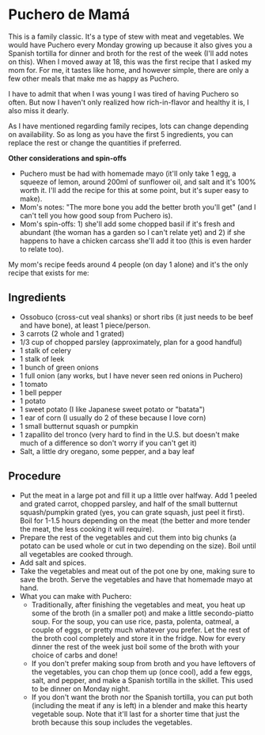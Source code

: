 # Puchero de Mamá

This is a family classic. It's a type of stew with meat and vegetables. We would have Puchero every Monday growing up because it also gives you a Spanish tortilla for dinner and broth for the rest of the week (I'll add notes on this). When I moved away at 18, this was the first recipe that I asked my mom for. For me, it tastes like home, and however simple, there are only a few other meals that make me as happy as Puchero. 

I have to admit that when I was young I was tired of having Puchero so often. But now I haven't only realized how rich-in-flavor and healthy it is, I also miss it dearly.

As I have mentioned regarding family recipes, lots can change depending on availability. So as long as you have the first 5 ingredients, you can replace the rest or change the quantities if preferred.

**Other considerations and spin-offs**
- Puchero must be had with homemade mayo (it'll only take 1 egg, a squeeze of lemon, around 200ml of sunflower oil, and salt and it's 100% worth it. I'll add the recipe for this at some point, but it's super easy to make).
- Mom's notes: "The more bone you add the better broth you'll get" (and I can't tell you how good soup from Puchero is).
- Mom's spin-offs: 1) she'll add some chopped basil if it's fresh and abundant (the woman has a garden so I can't relate yet) and 2) if she happens to have a chicken carcass she'll add it too (this is even harder to relate too). 

My mom's recipe feeds around 4 people (on day 1 alone) and it's the only recipe that exists for me:

## Ingredients
- Ossobuco (cross-cut veal shanks) or short ribs (it just needs to be beef and have bone), at least 1 piece/person.
- 3 carrots (2 whole and 1 grated)
- 1/3 cup of chopped parsley (approximately, plan for a good handful)
- 1 stalk of celery
- 1 stalk of leek
- 1 bunch of green onions
- 1 full onion (any works, but I have never seen red onions in Puchero)
- 1 tomato 
- 1 bell pepper
- 1 potato
- 1 sweet potato (I like Japanese sweet potato or "batata")
- 1 ear of corn (I usually do 2 of these because I love corn)
- 1 small butternut squash or pumpkin
- 1 zapallito del tronco (very hard to find in the U.S. but doesn't make much of a difference so don't worry if you can't get it)
- Salt, a little dry oregano, some pepper, and a bay leaf

## Procedure
- Put the meat in a large pot and fill it up a little over halfway. Add 1 peeled and grated carrot, chopped parsley, and half of the small butternut squash/pumpkin grated (yes, you can grate squash, just peel it first). Boil for 1-1.5 hours depending on the meat (the better and more tender the meat, the less cooking it will require).
- Prepare the rest of the vegetables and cut them into big chunks (a potato can be used whole or cut in two depending on the size). Boil until all vegetables are cooked through.
- Add salt and spices.
- Take the vegetables and meat out of the pot one by one, making sure to save the broth. Serve the vegetables and have that homemade mayo at hand.
- What you can make with Puchero:
  - Traditionally, after finishing the vegetables and meat, you heat up some of the broth (in a smaller pot) and make a little secondo-piatto soup. For the soup, you can use rice, pasta, polenta, oatmeal, a couple of eggs, or pretty much whatever you prefer. Let the rest of the broth cool completely and store it in the fridge. Now for every dinner the rest of the week just boil some of the broth with your choice of carbs and done!
  - If you don't prefer making soup from broth and you have leftovers of the vegetables, you can chop them up (once cool), add a few eggs, salt, and pepper, and make a Spanish tortilla in the skillet. This used to be dinner on Monday night.
  - If you don't want the broth nor the Spanish tortilla, you can put both (including the meat if any is left) in a blender and make this hearty vegetable soup. Note that it'll last for a shorter time that just the broth because this soup includes the vegetables.
  
